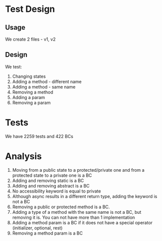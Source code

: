 # Test Design

## Usage

We create 2 files - v1, v2

## Design

We test:

1. Changing states
2. Adding a method - different name
3. Adding a method - same name
4. Removing a method
5. Adding a param
6. Removing a param

# Tests

We have 2259 tests and 422 BCs

# Analysis

1. Moving from a public state to a protected/private one and from a protected state to a private one is a BC
2. Adding and removing static is a BC
3. Adding and removing abstract is a BC
4. No accessibility keyword is equal to private
5. Although async results in a different return type, adding the keyword is not a BC
6. Removing a public or protected method is a BC.
7. Adding a type of a method with the same name is not a BC, but removing it is. You can not have more than 1 implementation
8. Adding a method param is a BC if it does not have a special operator (initializer, optional, rest)
9. Removing a method param is a BC
